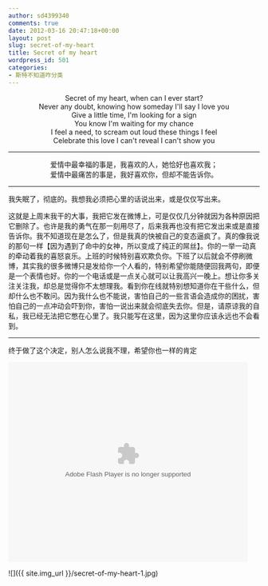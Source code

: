 ```yaml
---
author: sd4399340
comments: true
date: 2012-03-16 20:47:18+00:00
layout: post
slug: secret-of-my-heart
title: Secret of my heart
wordpress_id: 501
categories:
- 斯特不知道咋分类
---
```


<center>
Secret of my heart, when can I ever start? <br />
Never any doubt, knowing how someday I'll say I love you <br />
Give a little time, I'm looking for a sign <br />
You know I'm waiting for my chance <br />
I feel a need, to scream out loud these things I feel <br />
Celebrate this love I can't reveal I can't show you <br />
</center>

***

<center>
爱情中最幸福的事是，我喜欢的人，她恰好也喜欢我；<br />
爱情中最痛苦的事是，我好喜欢你，但却不能告诉你。
</center>

***


我失眠了，彻底的。我想我必须把心里的话说出来，或是仅仅写出来。


这就是上周末我干的大事，我把它发在微博上，可是仅仅几分钟就因为各种原因把它删除了。也许是我的勇气在那一刻用尽了，后来我再也没有把它发出来或是直接告诉你。我不知道现在是怎么了，但是我真的快被自己的变态逼疯了。真的像我说的那句一样【因为遇到了命中的女神，所以变成了纯正的屌丝】。你的一举一动真的牵动着我的喜怒哀乐。上班的时候特别喜欢欺负你。下班了以后就会不停刷微博，其实我的很多微博只是发给你一个人看的，特别希望你能随便回我两句，即便是一个表情也好。你的一个电话或是一点关心就可以让我高兴一晚上。想让你多关注关注我，却总是觉得你不太想理我。看到你在线就特别想知道你在干些什么，但却什么也不敢问。因为我什么也不能说，害怕自己的一些言语会造成你的困扰，害怕自己的一点冲动会吓到你，害怕一说出来就会彻底失去你。但是，请原谅我的自私，我已经无法把它憋在心里了。我只能写在这里，因为这里你应该永远也不会看到。


<!-- more -->


***


终于做了这个决定，别人怎么说我不理，希望你也一样的肯定


<p>
<embed src="http://www.tudou.com/v/uqFAEFT9Nls/&amp;bid=05&amp;resourceId=0_05_05_99/v.swf" type="application/x-shockwave-flash" allowscriptaccess="always" allowfullscreen="true" wmode="opaque" width="480" height="400"></embed>
</p>



![]({{ site.img_url }}/secret-of-my-heart-1.jpg)
